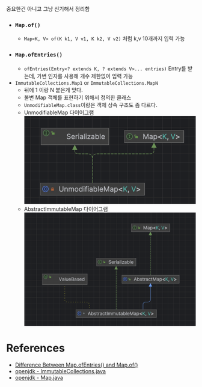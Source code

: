 
중요한건 아니고 그냥 신기해서 정리함

- ### `Map.of()`
	- `Map<K, V> of(K k1, V v1, K k2, V v2)` 처럼 k,v 10개까지 입력 가능
- ### `Map.ofEntries()`
	- `ofEntries(Entry<? extends K, ? extends V>... entries)` Entry를 받는데, 가변 인자를 사용해 개수 제한없이 입력 가능
- `ImmutableCollections.Map1` or `ImmutableCollections.MapN`
	- 뒤에 1 이랑 N 붙은게 맞다.
	- 불변 Map 객체를 표현하기 위해서 정의한 클래스
	- `UnmodifiableMap.class`이랑은 객체 상속 구조도 좀 다르다.
	- UnmodifiableMap 다이어그램 ![](/notes/Java/files/UnmodifiableMap.png)
	- AbstractImmutableMap 다이어그램 ![AbstractImmutableMap](/notes/Java/files/AbstractImmutableMap.png)

# References
- [Difference Between Map.ofEntries() and Map.of()](https://www.baeldung.com/map-ofentries-and-map-of)
- [openjdk - ImmutableCollections.java](https://github.com/openjdk/jdk/blob/master/src/java.base/share/classes/java/util/ImmutableCollections.java)
- [openjdk - Map.java](https://github.com/openjdk/jdk/blob/master/src/java.base/share/classes/java/util/Map.java)